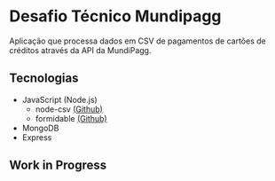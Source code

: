 # Desafio Técnico Mundipagg

Aplicação que processa dados em CSV de pagamentos de cartões de créditos através da API da MundiPagg.

## Tecnologias
 - JavaScript (Node.js)
   - node-csv [(Github)](https://github.com/adaltas/node-csv)
   - formidable [(Github)](https://github.com/felixge/node-formidable)
 - MongoDB
 - Express
   

## Work in Progress
